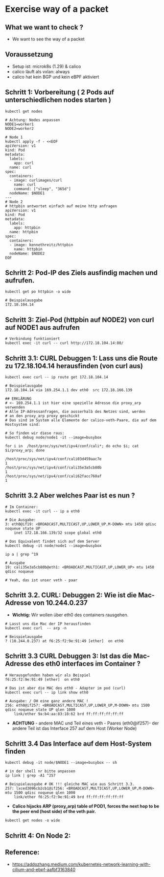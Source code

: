 # Exercise way of a packet 

## What we want to check ? 

  * We want to see the way of a packet 

## Voraussetzung 

  * Setup ist: microk8s (1.29) & calico 
  * calico läuft als vxlan: always
  * calico hat kein BGP und kein eBPF aktiviert

## Schritt 1: Vorbereitung ( 2 Pods auf unterschiedlichen nodes starten )

```
kubectl get nodes
```

```
# Achtung: Nodes anpassen
NODE1=worker1
NODE2=worker2
```

```
# Node 1 
kubectl apply -f - <<EOF
apiVersion: v1
kind: Pod
metadata:
  labels:
    app: curl
  name: curl
spec:
  containers:
  - image: curlimages/curl
    name: curl
    command: ["sleep", "365d"]
  nodeName: $NODE1
---
# Node 2 
# httpbin antwortet einfach auf meine http anfragen 
apiVersion: v1
kind: Pod
metadata:
  labels:
    app: httpbin
  name: httpbin
spec:
  containers:
  - image: kennethreitz/httpbin
    name: httpbin
  nodeName: $NODE2
EOF

```

## Schritt 2: Pod-IP des Ziels ausfindig machen und aufrufen. 

```
kubectl get po httpbin -o wide
```

```
# Beispielausgabe
172.18.104.14
```

## Schritt 3: Ziel-Pod (httpbin auf NODE2) von curl auf NODE1 aus aufrufen

```
# Verbindung funktioniert 
kubectl exec -it curl -- curl http://172.18.104.14:80/
```

## Schritt 3.1: CURL Debuggen 1: Lass uns die Route zu 172.18.104.14 herausfinden (von curl aus) 

```
kubectl exec curl -- ip route get 172.18.104.14
```

```
# Beispielausgabe
172.18.104.14 via 169.254.1.1 dev eth0  src 172.18.166.139
```

```
## ERKLÄRUNG 
# <- 169.254.1.1 ist hier eine spezielle Adresse die proxy_arp verwenden
# Alle IP-Adressanfragen, die ausserhalb des Netzes sind, werden
# an den proxy_arp proxy geschickt
# Das sind im System alle Elemente der calico-veth-Paare, die auf dem Hostsystem sind:
```

```
# So finden wir diese raus:
kubectl debug node/node1 -it --image=busybox
```

```
for i in  /host/proc/sys/net/ipv4/conf/cali*; do echo $i; cat $i/proxy_arp; done
```

```
/host/proc/sys/net/ipv4/conf/cali03d459aac7e
1
/host/proc/sys/net/ipv4/conf/cali35e3a5cb80b
1
/host/proc/sys/net/ipv4/conf/cali62facc760af
1
```

## Schritt 3.2 Aber welches Paar ist es nun ? 

```
# Im Container:
kubectl exec -it curl -- ip a eth0
```

```
# Die Ausgabe:
3: eth0@if19: <BROADCAST,MULTICAST,UP,LOWER_UP,M-DOWN> mtu 1450 qdisc noqueue state UP
    inet 172.18.166.139/32 scope global eth0
```

```
# Das Equivalent findet sich auf dem Server
kubectl debug -it node/node1 --image=busybox
```

```
ip a | grep ^19
```

```
# Ausgabe 
19: cali35e3a5cb80b@eth1: <BROADCAST,MULTICAST,UP,LOWER_UP> mtu 1450 qdisc noqueue
```

```
# Yeah, das ist unser veth - paar
```





## Schritt 3.2. CURL: Debuggen 2: Wie ist die Mac-Adresse von 10.244.0.237 

  * **Wichtig:** Wir wollen über eth0 des containers rausgehen.

```
# Lasst uns die Mac der IP herausfinden
kubectl exec curl  -- arp -n
```

```
# Beispielausgabe
? (10.244.0.237) at f6:25:f2:9e:91:49 [ether]  on eth0
```

## Schritt 3.3 CURL Debuggen 3: Ist das die Mac-Adresse des eth0 interfaces im Container ? 

```
# Herausgefunden haben wir als Beispiel
f6:25:f2:9e:91:49 [ether]  on eth0
```

```
# Das ist aber die MAC des eth0 - Adapter im pod (curl) 
kubectl exec curl -- ip link show eth0
```

```
# Ausgabe: / OH eine ganz andere MAC ! 
256: eth0@if257: <BROADCAST,MULTICAST,UP,LOWER_UP,M-DOWN> mtu 1500 qdisc noqueue state UP qlen 1000
    link/ether 9a:b4:aa:83:18:62 brd ff:ff:ff:ff:ff:ff
```

  * **ACHTUNG** - andere MAC und Teil eines veth - Paares (eth0@if257)- der andere Teil ist das Interface 257 auf dem Host (Worker Node) 

## Schritt 3.4 Das Interface auf dem Host-System finden 

```
kubectl debug -it node/$NODE1 --image=busybox -- sh
```

```
# in der shell nr bitte anpassen
ip link | grep -A1 ^257 
```

```
# Beispielausgabe # OK !!! gleiche MAC wie aus Schritt 3.3. 
257: lxced3096cb2cb1@if256: <BROADCAST,MULTICAST,UP,LOWER_UP,M-DOWN> mtu 1500 qdisc noqueue qlen 1000
    link/ether f6:25:f2:9e:91:49 brd ff:ff:ff:ff:ff:ff
```

  *  **Calico hijacks ARP (proxy_arp) table of POD1, forces the next hop to be the peer end (host side) of the veth pair.**


```
kubectl get nodes -o wide 
```

## Schritt 4: On Node 2: 



## Reference:

  * https://addozhang.medium.com/kubernetes-network-learning-with-cilium-and-ebpf-aafbf3163840
